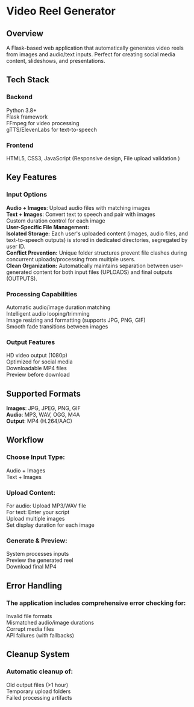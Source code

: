 # Video Reel Generator
## Overview
A Flask-based web application that automatically generates video reels from images and audio/text inputs. Perfect for creating social media content, slideshows, and presentations.

## Tech Stack

### Backend
Python 3.8+   
Flask framework   
FFmpeg for video processing   
gTTS/ElevenLabs for text-to-speech   

### Frontend
HTML5, CSS3, JavaScript (Responsive design, File upload validation )    

## Key Features
### Input Options
**Audio + Images**: Upload audio files with matching images    
**Text + Images**: Convert text to speech and pair with images    
Custom duration control for each image    
**User-Specific File Management:**     
    **Isolated Storage:** Each user's uploaded content (images, audio files, and text-to-speech outputs) is stored in dedicated directories, segregated by user ID.    
    **Conflict Prevention:** Unique folder structures prevent file clashes during concurrent uploads/processing from multiple users.    
    **Clean Organization:** Automatically maintains separation between user-generated content for both input files (UPLOADS) and final outputs (OUTPUTS).    

### Processing Capabilities
Automatic audio/image duration matching    
Intelligent audio looping/trimming    
Image resizing and formatting (supports JPG, PNG, GIF)    
Smooth fade transitions between images    

### Output Features
HD video output (1080p)    
Optimized for social media    
Downloadable MP4 files    
Preview before download       

## Supported Formats
**Images**: JPG, JPEG, PNG, GIF    
**Audio**: MP3, WAV, OGG, M4A    
**Output**: MP4 (H.264/AAC)    

## Workflow
### Choose Input Type:   
Audio + Images    
Text + Images    

### Upload Content:    
For audio: Upload MP3/WAV file    
For text: Enter your script    
Upload multiple images   
Set display duration for each image       

### Generate & Preview:   
System processes inputs    
Preview the generated reel    
Download final MP4    

## Error Handling
### The application includes comprehensive error checking for:    
Invalid file formats    
Mismatched audio/image durations    
Corrupt media files    
API failures (with fallbacks)    

## Cleanup System    
### Automatic cleanup of:    
Old output files (>1 hour)    
Temporary upload folders    
Failed processing artifacts    
